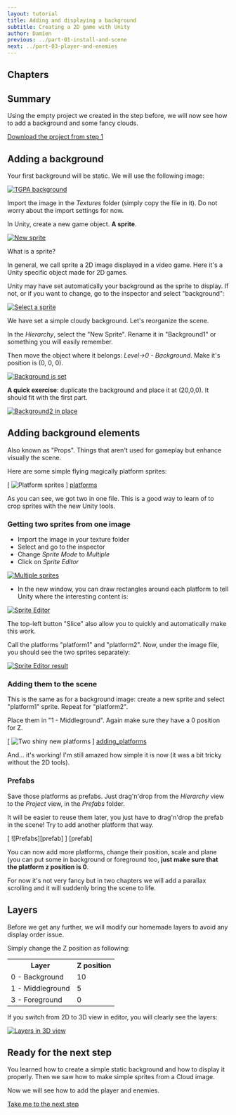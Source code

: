 ```yaml
---
layout: tutorial
title: Adding and displaying a background
subtitle: Creating a 2D game with Unity
author: Damien
previous: ../part-01-install-and-scene
next: ../part-03-player-and-enemies
---
```


## Chapters

<Sommaire ici>

## Summary

Using the empty project we created in the step before, we will now see how to add a background and some fancy clouds.

[Download the project from step 1]()

## Adding a background

Your first background will be static. We will use the following image:

[  ![TGPA background][background]  ][background]

Import the image in the _Textures_ folder (simply copy the file in it). Do not worry about the import settings for now.

In Unity, create a new game object. **A sprite**.

[  ![New sprite][new_sprite]  ][new_sprite]

What is a sprite?

In general, we call sprite a 2D image displayed in a video game. Here it's a Unity specific object made for 2D games.

Unity may have set automatically your background as the sprite to display. If not, or if you want to change, go to the inspector and select "background":

[  ![Select a sprite][sprite_select]  ][sprite_select]

We have set a simple cloudy background. Let's reorganize the scene.

In the _Hierarchy_, select the "New Sprite". Rename it in "Background1" or something you will easily remember.

Then move the object where it belongs: _Level->0 - Background_. Make it's position is (0, 0, 0).

[  ![Background is set][display_background]  ][display_background]

**A quick exercise**: duplicate the background and place it at (20,0,0). It should fit with the first part.

[  ![Background2 in place][background2_in_place]  ][background2_in_place]

## Adding background elements

Also known as "Props". Things that aren't used for gameplay but enhance visually the scene.

Here are some simple flying magically platform sprites:

[ ![Platform sprites][platforms] ] [platforms]

As you can see, we got two in one file. This is a good way to learn of to crop sprites with the new Unity tools.


### Getting two sprites from one image

- Import the image in your texture folder
- Select and go to the inspector
- Change _Sprite Mode_ to _Multiple_
- Click on _Sprite Editor_

[ ![Multiple sprites][sprite_multiple] ][sprite_multiple]

- In the new window, you can draw rectangles around each platform to tell Unity where the interesting content is:

[ ![Sprite Editor][sprite_editor] ][sprite_editor]

The top-left button "Slice" also allow you to quickly and automatically make this work.

Call the platforms "platform1" and "platform2". Now, under the image file, you should see the two sprites separately:

[ ![Sprite Editor result][sprite_editor_result] ][sprite_editor_result]

### Adding them to the scene

This is the same as for a background image: create a new sprite and select "platform1" sprite. Repeat for "platform2".

Place them in "1 - Middleground". Again make sure they have a 0 position for Z.

[ ![Two shiny new platforms][adding_platforms] ] [adding_platforms]

And... it's working! I'm still amazed how simple it is now (it was a bit tricky without the 2D tools).

### Prefabs

Save those platforms as prefabs. Just drag'n'drop from the _Hierarchy_ view to the _Project_ view, in the _Prefabs_ folder.

It will be easier to reuse them later, you just have to drag'n'drop the prefab in the scene! Try to add another platform that way.

[ ![Prefabs][prefab] ] [prefab]

You can now add more platforms, change their position, scale and plane (you can put some in background or foreground too, **just make sure that the platform z position is 0**.

For now it's not very fancy but in two chapters we will add a parallax scrolling and it will suddenly bring the scene to life.

## Layers

Before we get any further, we will modify our homemade layers to avoid any display order issue.

Simply change the Z position as following:

<table>
<tr>
<th>Layer</th>
<th>Z position</th>
</tr>
<tr>
<td>0 - Background</td>
<td>10</td>
</tr>
<tr>
<td>1 - Middleground</td>
<td>5</td>
</tr>
<tr>
<td>3 - Foreground</td>
<td>0</td>
</tr>
</table>

If you switch from 2D to 3D view in editor, you will clearly see the layers:

[ ![Layers in 3D view][layers_3d] ][layers_3d]

## Ready for the next step

You learned how to create a simple static background and how to display it properly. Then we saw how to make simple sprites from a Cloud image.

Now we will see how to add the player and enemies.

[Take me to the next step]()


[background]: ./img/background.png
[platforms]: ./img/platforms.png

[new_sprite]: ./img/new_sprite.png
[sprite_select]: ./img/sprite_select.png
[display_background]: ./img/display_background.png
[background2_in_place]: ./img/background2_in_place.png
[sprite_multiple]: ./img/sprite_multiple.png
[sprite_editor]: ./img/sprite_editor.png
[sprite_editor_result]: ./img/sprite_editor_result.png
[adding_platforms]: ./img/adding_platforms.png
[layers_3d]: ./img/layers.gif

